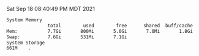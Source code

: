 Sat Sep 18 08:40:49 PM MDT 2021
```bash
System Memory
               total        used        free      shared  buff/cache   available
Mem:           7.7Gi       800Mi       5.0Gi       7.0Mi       1.8Gi       6.5Gi
Swap:          7.6Gi       531Mi       7.1Gi
System Storage
661M	.
```
